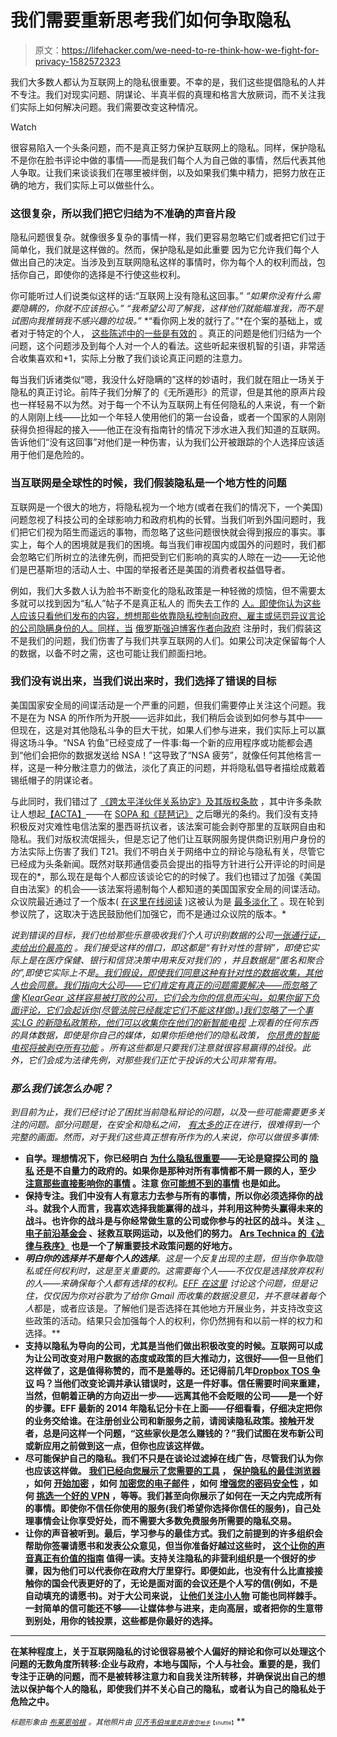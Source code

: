 # 我们需要重新思考我们如何争取隐私

> 原文：<https://lifehacker.com/we-need-to-re-think-how-we-fight-for-privacy-1582572323>

我们大多数人都认为互联网上的隐私很重要。不幸的是，我们这些提倡隐私的人并不专注。我们对现实问题、阴谋论、半真半假的真理和格言大放厥词，而不关注我们实际上如何解决问题。我们需要改变这种情况。

Watch

很容易陷入一个头条问题，而不是真正努力保护互联网上的隐私。同样，保护隐私不是你在脸书评论中做的事情——而是我们每个人为自己做的事情，然后代表其他人争取。让我们来谈谈我们在哪里被绊倒，以及如果我们集中精力，把努力放在正确的地方，我们实际上可以做些什么。

### 这很复杂，所以我们把它归结为不准确的声音片段

隐私问题很复杂。就像很多复杂的事情一样，我们更容易忽略它们或者把它们过于简单化，我们就是这样做的。然而，保护隐私是如此重要 因为它允许我们每个人做出自己的决定。当涉及到互联网隐私这样的事情时，你为每个人的权利而战，包括你自己，即使你的选择是不行使这些权利。

你可能听过人们说类似这样的话:“互联网上没有隐私这回事。” *“如果你没有什么需要隐瞒的，你就不应该担心。”* *“我希望公司了解我，这样他们就能瞄准我，而不是试图向我推销我不感兴趣的垃圾。”* *“看你网上发的就行了。”*在个案的基础上，或者对于特定的个人， [这些陈述中的一些是有效的](https://lifehacker.com/you-dont-own-your-data-1556088120) 。真正的问题是他们归结为一个问题，这个问题涉及到每个人对一个人的看法。这些听起来很机智的引语，非常适合收集喜欢和+1，实际上分散了我们谈论真正问题的注意力。

每当我们诉诸类似“嗯，我没什么好隐瞒的”这样的妙语时，我们就在阻止一场关于隐私的真正讨论。前阵子我们分解了的《无所遁形》的荒谬，但是其他的原声片段也一样轻易不以为然。对于每一个不认为互联网上有任何隐私的人来说，有一个新的人刚刚上线——比如一个年轻人使用他们的第一台设备，或者一个国家的人刚刚获得负担得起的接入——他正在没有指南针的情况下涉水进入我们知道的互联网。告诉他们“没有这回事”对他们是一种伤害，认为我们公开被跟踪的个人选择应该适用于他们是危险的。

### 当互联网是全球性的时候，我们假装隐私是一个地方性的问题

互联网是一个很大的地方，将隐私视为一个地方(或者在我们的情况下，一个美国)问题忽视了科技公司的全球影响力和政府机构的长臂。当我们听到外国问题时，我们把它们视为陌生而遥远的事物，而忽略了这些问题很快就会得到报应的事实。事实上，每个人的困境就是我们的困境。每当我们审视国内或国外的问题时，我们都会忽略它们所树立的法律先例，而把受到它们影响的真实的人晾在一边——无论他们是巴基斯坦的活动人士、中国的举报者还是美国的消费者权益倡导者。

例如，我们大多数人认为脸书不断变化的隐私政策是一种轻微的烦恼，但不需要太多就可以找到因为“私人”帖子不是真正私人的 而失去工作的 [人。即使你认为这些人应该只看他们发布的内容，想想那些依靠隐私控制向政府、雇主或惩罚异议言论的公司隐瞒身份的人。同样，当](http://www.businessinsider.com/facebook-fired-2011-5?op=1) [俄罗斯强迫博客作者向政府](http://www.theverge.com/2014/5/7/5690410/putin-signs-law-forcing-bloggers-to-register-with-russian-media-office) 注册时，我们假装这不是我们的问题，我们伤害了与我们共享互联网的人们。如果公司决定保留每个人的数据，以备不时之需，这也可能让我们颜面扫地。

### 我们没有说出来，当我们说出来时，我们选择了错误的目标

美国国家安全局的间谍活动是一个严重的问题，但我们需要停止关注这个问题。我不是在为 NSA 的所作所为开脱——远非如此，我们稍后会谈到如何参与其中——但现在，这是对其他隐私斗争的巨大干扰，如果人们参与进来，我们实际上可以赢得这场斗争。“NSA 钓鱼”已经变成了一件事:每一个新的应用程序或功能都会遇到“他们会把你的数据发送给 NSA！”这导致了“NSA 疲劳”，就像任何其他格言一样，这是一种分散注意力的做法，淡化了真正的问题，并将隐私倡导者描绘成戴着锡纸帽子的阴谋论者。

与此同时，我们错过了 [《跨太平洋伙伴关系协定》及其版权条款](https://www.eff.org/deeplinks/2014/05/transpacific-plague) ，其中许多条款让人想起[【ACTA】](http://en.wikipedia.org/wiki/Anti-Counterfeiting_Trade_Agreement)——在 [SOPA 和《琵琶记》](http://lifehacker.com/all-about-pipa-and-sopa-the-bills-that-want-to-censor-5860205) 之后曝光的条约。我们没有支持积极反对灾难性电信法案的墨西哥抗议者，该法案可能会剥夺那里的互联网自由和隐私。我们对版权流氓摇头，但是忘记了他们让互联网服务提供商识别用户身份的方法实际上伤害了我们 T21。我们不明白关于网络中立的辩论与隐私有关，尽管它已经成为头条新闻。既然对联邦通信委员会提出的指导方针进行公开评论的时间是现在的*，那么现在是每个人都应该谈论它的的时候了。我们也错过了加强《美国自由法案》的机会——该法案将遏制每个人都知道的美国国家安全局的间谍活动。众议院最近通过了一个版本( [在这里在线阅读](http://beta.congress.gov/bill/113th-congress/house-bill/3361) )这被认为是 [最多淡化了](http://arstechnica.com/tech-policy/2014/05/nsa-reform-falters-as-house-passes-gutted-usa-freedom-act/) 。现在轮到参议院了，这取决于选民鼓励他们加强它，而不是通过众议院的版本。*

*说到错误的目标，我们也给那些乐意吸收我们个人可识别数据的公司[一张通行证，卖给出价最高的](http://consumerist.com/2014/05/27/ftc-asks-congress-to-require-transparency-from-data-brokers/) 。我们接受这样的借口，即这都是“有针对性的营销”，即使它实际上是在医疗保健、银行和信贷决策中用来反对我们的 ，并且数据是“匿名和聚合的”,即使它实际上不是[。我们假设，即使我们同意这种有针对性的数据收集，其他人也会同意。我们指向大公司——它们肯定有真正的问题需要解决——而忽略了像](http://arstechnica.com/tech-policy/2009/09/your-secrets-live-online-in-databases-of-ruin/) [KlearGear 这样容易被打败的公司，它们会为你的信息而尖叫，如果你留下负面评论，它们会起诉你(尽管法院已经裁定它们不能这样做)。)我们忽略了一个事实:LG 的新隐私政策称，他们可以收集你在他们的新智能电视](http://consumerist.com/2014/05/20/kleargear-defends-3500-non-disparagement-fee-says-court-order-doesnt-count/) 上观看的任何东西的具体数据，即使是你自己的媒体，如果你拒绝他们的隐私政策， [你昂贵的智能电视将被剥夺所有功能](http://consumerist.com/2014/05/20/decline-new-privacy-policy-lg-will-dumb-down-your-smart-tv/) 。所有这些都是只要我们注意就很容易赢得的战役。此外，它们会成为法律先例，对那些我们正忙于投诉的大公司非常有用。*

### *那么我们该怎么办呢？*

*到目前为止，我们已经讨论了困扰当前隐私辩论的问题，以及一些可能需要更多关注的问题。部分问题是，在安全和隐私之间， [有太多的](http://techcrunch.com/2014/05/24/the-internet-is-burning/)*正在进行，很难得到一个完整的画面。然而，对于我们这些真正想有所作为的人来说，你可以做很多事情:**

*   ****自学**。理想情况下，你已经明白 [为什么隐私很重要](https://lifehacker.com/why-you-should-care-about-and-defend-your-privacy-5904966)——无论是窥探公司的 [隐私](http://lifehacker.com/everyones-trying-to-track-what-you-do-on-the-web-heres-5887140) 还是不自量力的政府的。如果你是那种对所有事情都不屑一顾的人，至少 [注意那些直接影响你的事情](http://lifehacker.com/what-online-privacy-stuff-should-i-actually-care-about-531838041) 。注意 [你可能想不到的事情](http://lifehacker.com/how-you-leak-your-privacy-every-day-and-how-to-stop-1547653862) 也是如此。**
*   ****保持专注**。我们中没有人有意志力去参与所有的事情，所以你必须选择你的战斗。就我个人而言，我喜欢选择我能赢得的战斗，并利用这种势头赢得未来的战斗。也许你的战斗是与你经常做生意的公司或你参与的社区的战斗。关注 [、电子前沿基金会](https://www.eff.org/) 、拯救互联网运动，以及他们的努力。 [Ars Technica 的《法律与秩序》](http://arstechnica.com/tech-policy/) 也是一个了解重要技术政策问题的好地方。**
*   ****明白你的选择并不是每个人的选择**。这是一个反复出现的主题，但当你争取隐私或任何权利时，这是至关重要的。这需要每个人——不仅仅是选择放弃权利的人——来确保每个人都有选择的权利。[EFF 在这里](https://lifehacker.com/plenty-to-hide-5918171) 讨论这个问题，但是记住，仅仅因为你对谷歌为了给你 Gmail 而收集的数据没意见，并不意味着*每个人*都是，或者应该是。了解他们是否选择在其他地方开展业务，并支持改变这些政策的活动。结果只会加强每个人的权利，你仍然拥有和以前一样的权力和选择。**
*   ****支持以隐私为导向的公司，尤其是当他们做出积极改变的时候**。互联网可以成为让公司改变对用户数据的态度或政策的巨大推动力，这很好——但一旦他们这样做了，这是值得称赞的，而不是羞辱的。还记得前几年[Dropbox TOS 争议](http://lifehacker.com/should-i-be-worried-about-dropboxs-changing-terms-of-se-5819430) 吗？当他们改变论调并承认错误时，这是一件好事。信任需要时间来重建，当然，但朝着正确的方向迈出一步——远离其他不会眨眼的公司——是一个好的步骤。EFF 最新的 2014 年隐私记分卡在上面——仔细看看，仔细决定把你的业务交给谁。在注册创业公司和新服务之前，请阅读隐私政策。接触开发者，总是问这样一个问题，“这些家伙是怎么赚钱的？”我们试图在发布新公司或新应用之前做到这一点，但你也应该这样做。**
*   **尽可能保护自己的隐私。我们不只是在谈论过滤掉在线广告，尽管我们认为你也应该这样做。 [我们已经向您展示了您需要的工具](http://lifehacker.com/the-best-browser-extensions-that-protect-your-privacy-479408034) ， [保护隐私的最佳浏览器](http://lifehacker.com/which-browser-is-better-for-privacy-1525895782) ，如何 [开始加密](http://lifehacker.com/a-beginners-guide-to-encryption-what-it-is-and-how-to-1508196946) ，如何 [加密您的电子邮件](http://lifehacker.com/how-to-encrypt-your-email-and-keep-your-conversations-p-1133495744) ，如何 [增强您的密码安全性](http://lifehacker.com/weighing-security-against-convenience-what-works-what-5949165) ，如何 [挑选一个好的 VPN](http://lifehacker.com/why-you-should-be-using-a-vpn-and-how-to-choose-one-5940565) ，等等。我们甚至向你展示了如何在一天之内完成所有的事情。即使你不信任你使用的服务(我们希望你选择你信任的服务)，自己处理事情会让你享受好处，而不需要大多数免费服务所需要的隐私交易。**
*   ****让你的声音被听到**。最后，学习参与的最佳方式。我们之前提到的许多组织会帮助你签署请愿书和发表公众意见，但当你准备好越过这些时， [这个让你的声音真正有价值的指南](http://lifehacker.com/how-to-go-beyond-online-petitions-and-make-your-voice-r-1519753157) 值得一读。支持关注隐私的非营利组织是一个很好的步骤，因为他们可以代表你在政府大厅里穿行。即便如此，也没有什么比直接接触你的国会代表更好的了，无论是面对面的会议还是个人写的信(例如，不是自动填充的请愿书)。对于大公司来说， [让他们关注小人物](http://lifehacker.com/how-can-i-get-large-companies-to-pay-attention-to-the-l-5892479) 可能也同样棘手。一封简单的信可能还不够——让媒体参与进来，走向高层，或者把你的生意带到别处，用你的钱投票，这些都是你最好的选择。**

* * *

**在某种程度上，关于互联网隐私的讨论很容易被个人偏好的辩论和你可以处理这个问题的无数角度所转移:企业与政府，本地与国际，个人与社会。重要的是，我们专注于正确的问题，而不是被转移注意力和自我关注所转移，并确保说出自己的想法以保护每个人的隐私，即使我们并不关心自己的隐私，或者认为自己的隐私处于危险之中。**

***<small>标题形象由</small>* [*<small>布莱恩哈根</small>*](http://www.brian-hagen.com/) *<small>。其他照片由</small>* [*<small>贝齐韦伯</small>*](https://www.flickr.com/photos/betsyweber/5782975030/)*<small></small>*<small>[*<small>埃里克菲舍尔</small>*](https://www.flickr.com/photos/walkingsf/6238509140/)*<small>[*<small>枪手</small>*](http://www.shutterstock.com/pic.mhtml?id=124481284&src=id)*<small>【shuttle】</small>*</small>*</small>**

*<small><small></small></small>*